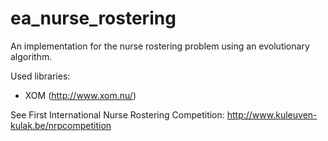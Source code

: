 # ea_nurse_rostering
An implementation for the nurse rostering problem using an evolutionary algorithm.

Used libraries:
 * XOM (http://www.xom.nu/)

See First International Nurse Rostering Competition: http://www.kuleuven-kulak.be/nrpcompetition
